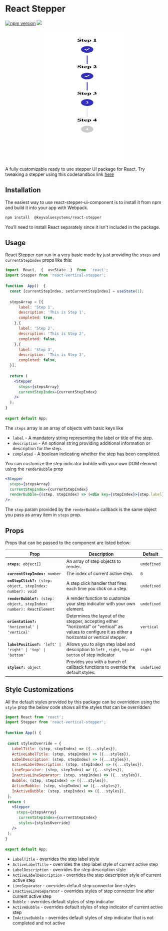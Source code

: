 
# React Stepper
<a href="https://www.npmjs.com/package/@keyvaluesystems/react-vertical-stepper"><img src="https://badgen.net/npm/v/@keyvaluesystems/react-vertical-stepper?color=blue" alt="npm version"></a> <a href="https://www.npmjs.com/package/@keyvaluesystems/react-vertical-stepper" ><img src="https://img.shields.io/npm/dw/@keyvaluesystems/react-vertical-stepper?label=Downloads" /></a> <a href="https://github.com/KeyValueSoftwareSystems/react-vertical-stepper"><img src="https://github.com/KeyValueSoftwareSystems/react-vertical-stepper/actions/workflows/update-and-publish.yml/badge.svg" alt="" /></a>

<div align="center">
<img src="./src/assets/stepper-example.png" alt="" width="269" height="416"/>
</div>

A fully customizable ready to use stepper UI package for React.
Try tweaking a stepper using this codesandbox link <a href="https://codesandbox.io/p/sandbox/react-stepper-zp2jrs?file=%2Fsrc%2FApp.js" >here</a>

## Installation

The easiest way to use react-stepper-ui-component is to install it from npm and build it into your app with Webpack.

```bash
npm install  @keyvaluesystems/react-stepper
```

You’ll need to install React separately since it isn't included in the package.

## Usage

React Stepper can run in a very basic mode by just providing the `steps` and `currentStepIndex` props like this:

```jsx
import  React,  {  useState  }  from  'react';
import Stepper from 'react-vertical-stepper';

function  App()  {
  const [currentStepIndex, setCurrentStepIndex] = useState(1);
  
  stepsArray = [{
      label: 'Step 1',
      description: 'This is Step 1',
      completed: true,
    },{
      label: 'Step 2',
      description: 'This is Step 2',
      completed: false,
    },{
      label: 'Step 3',
      description: 'This is Step 3',
      completed: false,
  }];

  return (
    <Stepper
      steps={stepsArray}
      currentStepIndex={currentStepIndex}
    />
  );
}

export default App;
```
The `steps` array is an array of objects with basic keys like

-  `label` - A mandatory string representing the label or title of the step.
-  `description` - An optional string providing additional information or description for the step.
-  `completed` - A boolean indicating whether the step has been completed.

You can customize the step indicator bubble with your own DOM element using the `renderBubble` prop

```jsx
<Stepper
  steps={stepsArray}
  currentStepIndex={currentStepIndex}
  renderBubble={(step, stepIndex) => (<div key={stepIndex}>{step.label}</div>)}
/>
```
The `step` param provided by the `renderBubble` callback is the same object you pass as array item in `steps` prop.

## Props

Props that can be passed to the component are listed below:

<table>
  <thead>
    <tr>
      <th>Prop</th>
      <th>Description</th>
      <th>Default</th>
    </tr>
  </thead>
  <tbody>
    <tr>
      <td><code><b>steps:</b> object[]</code></td>
      <td>An array of step objects to render.</td>
      <td><code>undefined</code></td>
    </tr>
    <tr>
      <td><code><b>currentStepIndex:</b> number</code></td>
      <td>The index of current active step.</td>
      <td><code>0</code></td>
    </tr>
    <tr>
      <td><code><b>onStepClick?:</b> (step: object, stepIndex: number): void</code></td>
      <td>
        A step click handler that fires each time you click on a step.
      </td>
      <td><code>undefined</code></td>
    </tr>
    <tr>
      <td><code><b>renderBubble?:</b> (step: object, stepIndex: number): ReactElement</code></td>
      <td>
        A render function to customize your step indicator with your own element.
      </td>
      <td><code>undefined</code></td>
    </tr>
    <tr>
      <td><code><b>orientation?:</b> 'horizontal' | 'vertical'</code></td>
      <td>
        Determines the layout of the stepper, accepting either "horizontal" or "vertical" as values to configure it as either a horizontal or vertical stepper.
      </td>
      <td><code>vertical</code></td>
    </tr>
    <tr>
      <td><code><b>labelPosition?:</b> 'left' | 'right' | 'top' | 'bottom'</code></td>
      <td>
        Allows you to align step label and description to <code>left</code> , <code>right</code>, <code>top</code> or <code>bottom</code> of step indicator
      </td>
      <td><code>right</code></td>
    </tr>
    <tr>
      <td><code><b>styles?:</b> object</code></td>
      <td>
        Provides you with a bunch of callback functions to override the default styles.
      </td>
      <td><code>undefined</code></td>
    </tr>
  </tbody>
</table>

## Style Customizations

All the default styles provided by this package can be overridden using the `style` prop
the below code shows all the styles that can be overridden:

```jsx
import React from 'react';
import Stepper from 'react-vertical-stepper';

function App() {

 const stylesOverride = {
   LabelTitle: (step, stepIndex) => ({...styles}),
   ActiveLabelTitle: (step, stepIndex) => ({...styles}),
   LabelDescription: (step, stepIndex) => ({...styles}),
   ActiveLabelDescription: (step, stepIndex) => ({...styles}),
   LineSeparator: (step, stepIndex) => ({...styles}),
   InactiveLineSeparator: (step, stepIndex) => ({...styles}),
   Bubble: (step, stepIndex) => ({...styles}),
   ActiveBubble: (step, stepIndex) => ({...styles}),
   InActiveBubble: (step, stepIndex) => ({...styles}),
 };
 return (
   <Stepper
     steps={stepsArray}
	  currentStepIndex={currentStepIndex}
	  styles={stylesOverride}
   />
 );
}

export default App;
```
  
-  `LabelTitle` - overrides the step label style
-  `ActiveLabelTitle` - overrides the step label style of current active step
-  `LabelDescription` - overrides the step description style
-  `ActiveLabelDescription` - overrides the step description style of current active step
-  `LineSeparator` - overrides default step connector line styles
-  `InactiveLineSeparator` - overrides styles of step connector line after current active step
-  `Bubble` - overrides default styles of step indicator
-  `ActiveBubble` - overrides default styles of step indicator of current active step
-  `InActiveBubble` - overrides default styles of step indicator that is not completed and not active